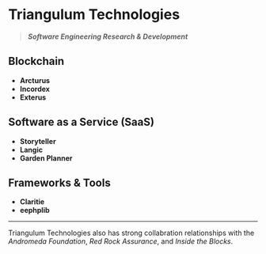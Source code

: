# Triangulum Technologies

> _**Software Engineering Research & Development**_

## Blockchain

- **Arcturus**
- **Incordex**
- **Exterus**

## Software as a Service (SaaS)

- **Storyteller**
- **Langic**
- **Garden Planner**

## Frameworks & Tools

- **Claritie**
- **eephplib**

---
 
Triangulum Technologies also has strong collabration relationships with 
 the _Andromeda Foundation_,
 _Red Rock Assurance_, 
 and _Inside the Blocks_.
